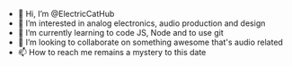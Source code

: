 - 👋 Hi, I’m @ElectricCatHub
- 👀 I’m interested in analog electronics, audio production and design
- 🌱 I’m currently learning to code JS, Node and to use git
- 💞️ I’m looking to collaborate on something awesome that's audio related
- 📫 How to reach me remains a mystery to this date

<!---
ElectricCatHub/ElectricCatHub is a ✨ special ✨ repository because its `README.md` (this file) appears on your GitHub profile.
You can click the Preview link to take a look at your changes.
--->
